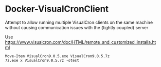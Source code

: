 # Docker-VisualCronClient
Attempt to allow running multiple VisualCron clients on the same machine without causing communication issues with the (tightly coupled) server

Use https://www.visualcron.com/doc/HTML/remote_and_customized_installa.html

```
Move-Item VisualCron9.0.5.exe VisualCron9.0.5.7z
7z.exe x VisualCron9.0.5.7z -otest
```
